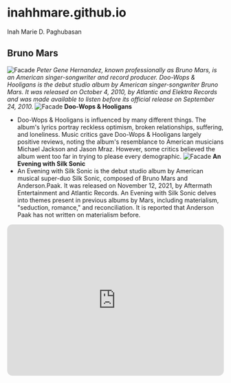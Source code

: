 # inahhmare.github.io
Inah Marie D. Paghubasan
## Bruno Mars
![Facade](https://github.com/inahhmare/inahhmare.github.io/assets/151594345/27e93e2d-0c7f-4aa9-847c-487046d6206e)
*Peter Gene Hernandez, known professionally as Bruno Mars, is an American singer-songwriter and record producer. Doo-Wops & Hooligans is the debut studio album by American singer-songwriter Bruno Mars. It was released on October 4, 2010, by Atlantic and Elektra Records and was made available to listen before its official release on September 24, 2010.*
![Facade](https://github.com/inahhmare/inahhmare.github.io/assets/151594345/e50d046f-c1ea-408f-bff6-7a9418acd006)
**Doo-Wops & Hooligans**
- Doo-Wops & Hooligans is influenced by many different things. The album's lyrics portray reckless optimism, broken relationships, suffering, and loneliness. Music critics gave Doo-Wops & Hooligans largely positive reviews, noting the album's resemblance to American musicians Michael Jackson and Jason Mraz. However, some critics believed the album went too far in trying to please every demographic.
![Facade](https://github.com/inahhmare/inahhmare.github.io/assets/151594345/aaea703d-0317-434e-b1ba-c9a798cb3b3f)
**An Evening with Silk Sonic**
- An Evening with Silk Sonic is the debut studio album by American musical super-duo Silk Sonic, composed of Bruno Mars and Anderson.Paak. It was released on November 12, 2021, by Aftermath Entertainment and Atlantic Records. An Evening with Silk Sonic delves into themes present in previous albums by Mars, including materialism, "seduction, romance," and reconciliation. It is reported that Anderson Paak has not written on materialism before.
<div class="embed-spotify-list">    
<iframe style="border-radius:12px" src="https://open.spotify.com/embed/artist/0du5cEVh5yTK9QJze8zA0C?utm_source=generator" width="100%" height="352" frameBorder="0" allowfullscreen="" allow="autoplay; clipboard-write; encrypted-media; fullscreen; picture-in-picture" loading="lazy"></iframe>
